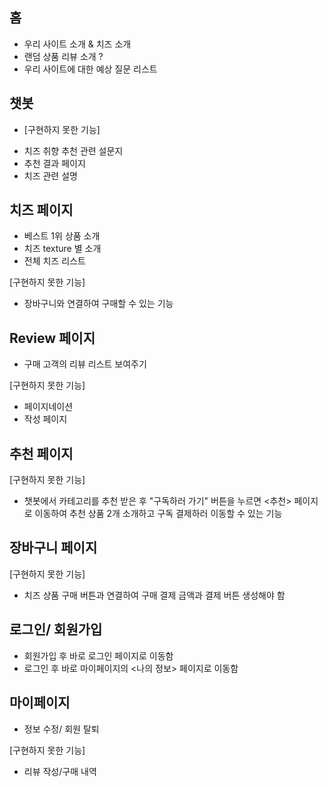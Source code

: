 ## 홈 

- 우리 사이트 소개 & 치즈 소개
- 랜덤 상품 리뷰 소개 ?
- 우리 사이트에 대한 예상 질문 리스트


## 챗봇

* [구현하지 못한 기능]
- 치즈 취향 추천 관련 설문지
- 추천 결과 페이지
- 치즈 관련 설명 


## 치즈 페이지

- 베스트 1위 상품 소개
- 치즈 texture 별 소개
- 전체 치즈 리스트

[구현하지 못한 기능]
- 장바구니와 연결하여 구매할 수 있는 기능


## Review 페이지

- 구매 고객의 리뷰 리스트 보여주기

[구현하지 못한 기능]
- 페이지네이션
- 작성 페이지


## 추천 페이지

[구현하지 못한 기능]
- 챗봇에서 카테고리를 추천 받은 후 "구독하러 가기" 버튼을 누르면 <추천> 페이지로 이동하여 추천 상품 2개 소개하고 구독 결제하러 이동할 수 있는 기능


## 장바구니 페이지

[구현하지 못한 기능]
- 치즈 상품 구매 버튼과 연결하여 구매 결제 금액과 결제 버튼 생성해야 함


## 로그인/ 회원가입

- 회원가입 후 바로 로그인 페이지로 이동함
- 로그인 후 바로 마이페이지의 <나의 정보> 페이지로 이동함


## 마이페이지

- 정보 수정/ 회원 탈퇴

[구현하지 못한 기능]
- 리뷰 작성/구매 내역


